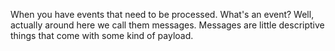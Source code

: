 When you have events that need to be processed. What's an event? Well, actually around here we call them messages. Messages are little descriptive things that come with some kind of payload.
